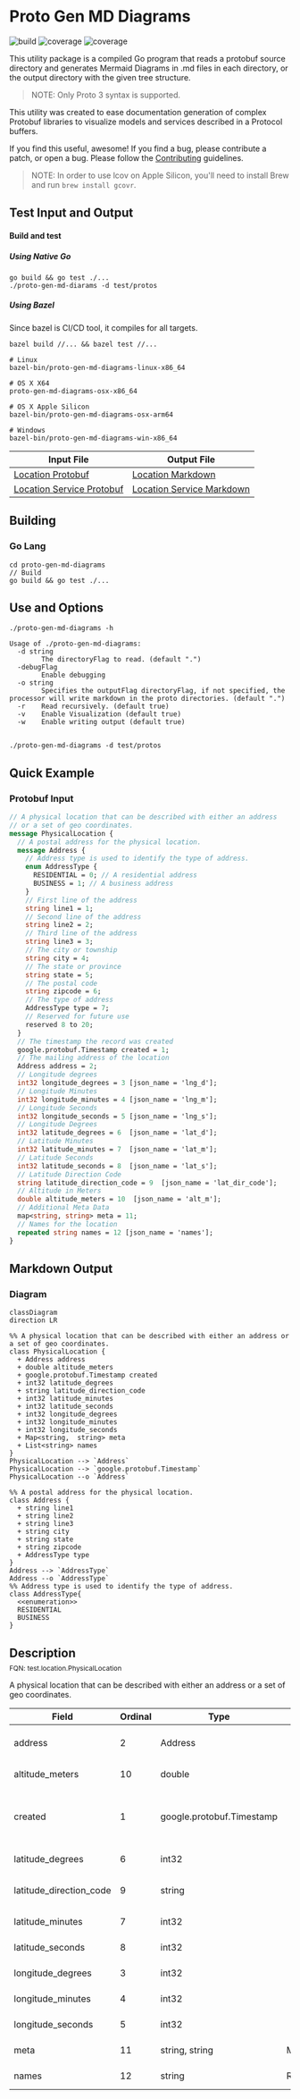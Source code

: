 # Proto Gen MD Diagrams

![build](https://github.com/GoogleCloudPlatform/proto-gen-md-diagrams/actions/workflows/main.yml/badge.svg)
![coverage](https://github.com/GoogleCloudPlatform/proto-gen-md-diagrams/actions/workflows/coverage.yml/badge.svg)
![coverage](coverage.svg)

This utility package is a compiled Go program that reads a protobuf
source directory and generates Mermaid Diagrams in <protobuf-file-name>.md files
in each directory, or the output directory with the given tree structure.

> NOTE: Only Proto 3 syntax is supported.

This utility was created to ease documentation generation of complex
Protobuf libraries to visualize models and services described in a Protocol buffers.

If you find this useful, awesome! If you find a bug, please contribute a patch,
or open a bug. Please follow the [Contributing](CONTRIBUTING.md) guidelines.

> NOTE: In order to use lcov on Apple Silicon, you'll need to install Brew and run `brew install gcovr`.

## Test Input and Output

#### Build and test 

##### Using Native Go
```shell
go build && go test ./...
./proto-gen-md-diarams -d test/protos
````

##### Using Bazel

Since bazel is CI/CD tool, it compiles for all targets.

```shell
bazel build //... && bazel test //...

# Linux 
bazel-bin/proto-gen-md-diagrams-linux-x86_64

# OS X X64
proto-gen-md-diagrams-osx-x86_64

# OS X Apple Silicon
bazel-bin/proto-gen-md-diagrams-osx-arm64

# Windows
bazel-bin/proto-gen-md-diagrams-win-x86_64
```

| Input File                                                             | Output File                                                               |
|------------------------------------------------------------------------|---------------------------------------------------------------------------|
| [Location Protobuf](pkg/proto/data/test/location/model.proto)          | [Location Markdown](pkg/proto/data/test/location/model.proto.md)          |
| [Location Service Protobuf](pkg/proto/data/test/service/service.proto) | [Location Service Markdown](pkg/proto/data/test/service/service.proto.md) |


## Building

### Go Lang 
```shell
cd proto-gen-md-diagrams
// Build
go build && go test ./...
```

## Use and Options

```shell
./proto-gen-md-diagrams -h

Usage of ./proto-gen-md-diagrams:
  -d string
        The directoryFlag to read. (default ".")
  -debugFlag
        Enable debugging
  -o string
        Specifies the outputFlag directoryFlag, if not specified, the processor will write markdown in the proto directories. (default ".")
  -r    Read recursively. (default true)
  -v    Enable Visualization (default true)
  -w    Enable writing output (default true)

  
./proto-gen-md-diagrams -d test/protos
```

## Quick Example

### Protobuf Input

```protobuf
// A physical location that can be described with either an address
// or a set of geo coordinates.
message PhysicalLocation {
  // A postal address for the physical location.
  message Address {
    // Address type is used to identify the type of address.
    enum AddressType {
      RESIDENTIAL = 0; // A residential address
      BUSINESS = 1; // A business address
    }
    // First line of the address
    string line1 = 1;
    // Second line of the address
    string line2 = 2;
    // Third line of the address
    string line3 = 3;
    // The city or township
    string city = 4;
    // The state or province
    string state = 5;
    // The postal code
    string zipcode = 6;
    // The type of address
    AddressType type = 7;
    // Reserved for future use
    reserved 8 to 20;
  }
  // The timestamp the record was created
  google.protobuf.Timestamp created = 1;
  // The mailing address of the location
  Address address = 2;
  // Longitude degrees
  int32 longitude_degrees = 3 [json_name = 'lng_d'];
  // Longitude Minutes
  int32 longitude_minutes = 4 [json_name = 'lng_m'];
  // Longitude Seconds
  int32 longitude_seconds = 5 [json_name = 'lng_s'];
  // Longitude Degrees
  int32 latitude_degrees = 6  [json_name = 'lat_d'];
  // Latitude Minutes
  int32 latitude_minutes = 7  [json_name = 'lat_m'];
  // Latitude Seconds
  int32 latitude_seconds = 8  [json_name = 'lat_s'];
  // Latitude Direction Code
  string latitude_direction_code = 9  [json_name = 'lat_dir_code'];
  // Altitude in Meters
  double altitude_meters = 10  [json_name = 'alt_m'];
  // Additional Meta Data
  map<string, string> meta = 11;
  // Names for the location
  repeated string names = 12 [json_name = 'names'];
}
```

## Markdown Output

### Diagram
```mermaid
classDiagram
direction LR

%% A physical location that can be described with either an address or a set of geo coordinates.
class PhysicalLocation {
  + Address address
  + double altitude_meters
  + google.protobuf.Timestamp created
  + int32 latitude_degrees
  + string latitude_direction_code
  + int32 latitude_minutes
  + int32 latitude_seconds
  + int32 longitude_degrees
  + int32 longitude_minutes
  + int32 longitude_seconds
  + Map<string,  string> meta
  + List<string> names
}
PhysicalLocation --> `Address`
PhysicalLocation --> `google.protobuf.Timestamp`
PhysicalLocation --o `Address`

%% A postal address for the physical location.
class Address {
  + string line1
  + string line2
  + string line3
  + string city
  + string state
  + string zipcode
  + AddressType type
}
Address --> `AddressType`
Address --o `AddressType`
%% Address type is used to identify the type of address.
class AddressType{
  <<enumeration>>
  RESIDENTIAL
  BUSINESS
}
```

## Description
<div style="font-size: 12px; margin-top: -10px;" class="fqn">FQN: test.location.PhysicalLocation</div>

A physical location that can be described with either an address or a set of geo coordinates.

| Field                   | Ordinal | Type                      | Label    | Description                          |
|-------------------------|---------|---------------------------|----------|--------------------------------------|
| address                 | 2       | Address                   |          | The mailing address of the location  |
| altitude_meters         | 10      | double                    |          | Altitude in Meters                   |
| created                 | 1       | google.protobuf.Timestamp |          | The timestamp the record was created |
| latitude_degrees        | 6       | int32                     |          | Longitude Degrees                    |
| latitude_direction_code | 9       | string                    |          | Latitude Direction Code              |
| latitude_minutes        | 7       | int32                     |          | Latitude Minutes                     |
| latitude_seconds        | 8       | int32                     |          | Latitude Seconds                     |
| longitude_degrees       | 3       | int32                     |          | Longitude degrees                    |
| longitude_minutes       | 4       | int32                     |          | Longitude Minutes                    |
| longitude_seconds       | 5       | int32                     |          | Longitude Seconds                    |
| meta                    | 11      | string, string            | Map      | Additional Meta Data                 |
| names                   | 12      | string                    | Repeated | Names for the location               |

